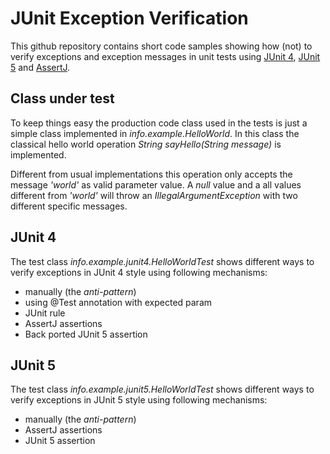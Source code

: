 # JUnit Exception Verification

This github repository contains short code samples showing how (not) to
verify exceptions and exception messages in unit tests using
 [JUnit 4](http://junit.org/junit4), [JUnit 5](http://junit.org/junit5) and [AssertJ](https://joel-costigliola.github.io/assertj).

## Class under test

To keep things easy the production code class used in the tests is just a simple class
implemented in _info.example.HelloWorld_. 
In this class the classical hello world operation _String sayHello(String message)_ is implemented.

Different from usual implementations this operation only accepts the message _'world'_ as valid parameter value.
A _null_ value and a all values different from _'world'_ will throw an _IllegalArgumentException_ with two different 
specific messages. 

## JUnit 4

The test class _info.example.junit4.HelloWorldTest_ shows different ways to verify exceptions in JUnit 4 style using
following mechanisms:

*  manually (the _anti-pattern_)
*  using @Test annotation with expected param
*  JUnit rule
*  AssertJ assertions
*  Back ported JUnit 5 assertion  

## JUnit 5

The test class _info.example.junit5.HelloWorldTest_ shows different ways to verify exceptions in JUnit 5 style using
following mechanisms:

*  manually (the _anti-pattern_)
*  AssertJ assertions
*  JUnit 5 assertion  
